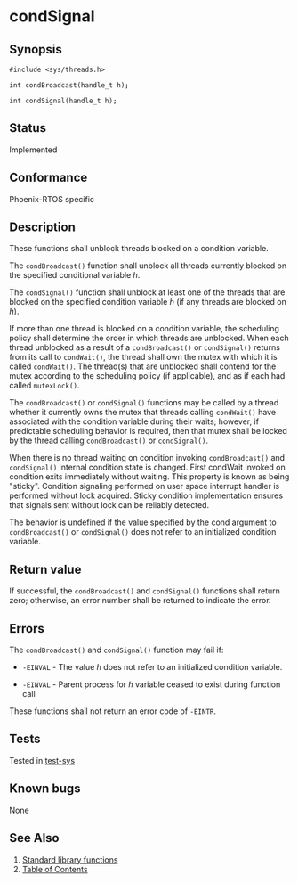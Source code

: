 # condSignal

## Synopsis

`#include <sys/threads.h>`

`int condBroadcast(handle_t h);`

`int condSignal(handle_t h);`

## Status

Implemented

## Conformance

Phoenix-RTOS specific

## Description

These functions shall unblock threads blocked on a condition variable.

The `condBroadcast()` function shall unblock all threads currently blocked on the specified conditional variable _h_.

The `condSignal()` function shall unblock at least one of the threads that are blocked on the specified condition
variable _h_ (if any threads are blocked on _h_).

If more than one thread is blocked on a condition variable, the scheduling policy shall determine the order in which
threads are unblocked. When each thread unblocked as a result of a `condBroadcast()` or `condSignal()` returns from its
call to `condWait()`, the thread shall own the mutex with which it is called `condWait()`. The thread(s) that are
unblocked shall contend for the mutex according to the scheduling policy (if applicable),
and as if each had called `mutexLock()`.

The `condBroadcast()` or `condSignal()` functions may be called by a thread whether it
currently owns the mutex that threads calling `condWait()` have associated with the condition variable
during their waits; however, if predictable scheduling behavior is required, then that mutex shall be locked by the
thread calling `condBroadcast()` or `condSignal()`.

When there is no thread waiting on condition invoking `condBroadcast()` and `condSignal()` internal condition state
is changed. First condWait invoked on condition exits immediately without waiting. This property is known as being
"sticky". Condition signaling performed on user space interrupt handler is performed without lock acquired. Sticky
condition implementation ensures that signals sent without lock can be reliably detected.

The behavior is undefined if the value specified by the cond argument to `condBroadcast()` or
`condSignal()` does not refer to an initialized condition variable.

## Return value

If successful, the `condBroadcast()` and `condSignal()` functions shall return zero; otherwise, an
error number shall be returned to indicate the error.

## Errors

The `condBroadcast()` and `condSignal()` function may fail if:

* `-EINVAL` - The value _h_ does not refer to an initialized condition variable.

* `-EINVAL` - Parent process for _h_ variable ceased to exist during function call

These functions shall not return an error code of `-EINTR`.

## Tests

Tested in [test-sys](https://github.com/phoenix-rtos/phoenix-rtos-tests/tree/master/sys)

## Known bugs

None

## See Also

1. [Standard library functions](../../index.md)
2. [Table of Contents](../../../../index.md)
